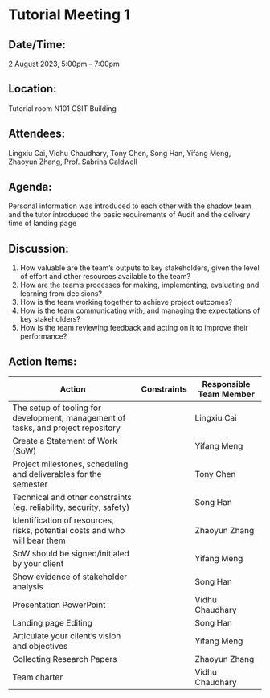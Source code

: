  # **Tutorial Meeting 1**

## **Date/Time:** 

2 August 2023, 5:00pm – 7:00pm

## **Location:** 

Tutorial room N101 CSIT Building

## **Attendees:** 

Lingxiu Cai, Vidhu Chaudhary, Tony Chen, Song Han, Yifang Meng, Zhaoyun Zhang, Prof. Sabrina Caldwell

## **Agenda:** 

Personal information was introduced to each other with the shadow team, and the tutor introduced the basic requirements of Audit and the delivery time of landing page

## **Discussion:**
1. How valuable are the team’s outputs to key stakeholders, given the level of effort and other resources available to the team?
2. How are the team’s processes for making, implementing, evaluating and learning from decisions?
3. How is the team working together to achieve project outcomes?
4. How is the team communicating with, and managing the expectations of key stakeholders?
5. How is the team reviewing feedback and acting on it to improve their performance?



## **Action Items:**

| **Action** | **Constraints** | **Responsible Team Member** |
| --- | --- | --- |
| The setup of tooling for development, management of tasks, and project repository | | Lingxiu Cai |
| Create a Statement of Work (SoW) | | Yifang Meng |
| Project milestones, scheduling and deliverables for the semester | | Tony Chen |
| Technical and other constraints (eg. reliability, security, safety) | | Song Han |
| Identification of resources, risks, potential costs and who will bear them | | Zhaoyun Zhang |
| SoW should be signed/initialed by your client| | Yifang Meng |
| Show evidence of stakeholder analysis | | Song Han |
| Presentation PowerPoint | | Vidhu Chaudhary |
| Landing page Editing | | Song Han |
| Articulate your client’s vision and objectives | | Yifang Meng |
| Collecting Research Papers | | Zhaoyun Zhang |
| Team charter | | Vidhu Chaudhary |






 
